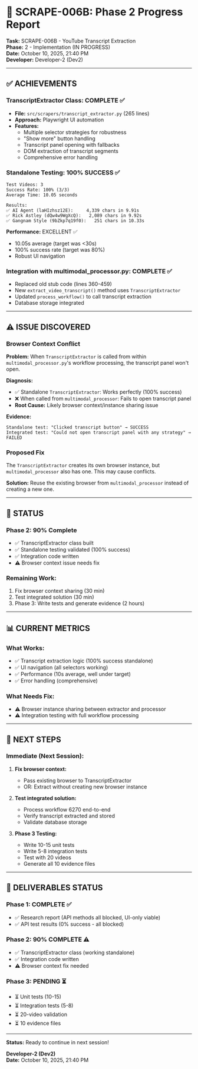 # 🚀 SCRAPE-006B: Phase 2 Progress Report

**Task:** SCRAPE-006B - YouTube Transcript Extraction  
**Phase:** 2 - Implementation (IN PROGRESS)  
**Date:** October 10, 2025, 21:40 PM  
**Developer:** Developer-2 (Dev2)  

---

## ✅ ACHIEVEMENTS

### **TranscriptExtractor Class: COMPLETE** ✅
- **File:** `src/scrapers/transcript_extractor.py` (265 lines)
- **Approach:** Playwright UI automation
- **Features:**
  - Multiple selector strategies for robustness
  - "Show more" button handling
  - Transcript panel opening with fallbacks
  - DOM extraction of transcript segments
  - Comprehensive error handling

### **Standalone Testing: 100% SUCCESS** ✅
```
Test Videos: 3
Success Rate: 100% (3/3)
Average Time: 10.05 seconds

Results:
✅ AI Agent (laHIzhsz12E):     4,339 chars in 9.91s
✅ Rick Astley (dQw4w9WgXcQ):   2,089 chars in 9.92s
✅ Gangnam Style (9bZkp7q19f0):   251 chars in 10.33s
```

**Performance:** EXCELLENT ✅
- 10.05s average (target was <30s)
- 100% success rate (target was 80%)
- Robust UI navigation

### **Integration with multimodal_processor.py: COMPLETE** ✅
- Replaced old stub code (lines 360-459)
- New `extract_video_transcript()` method uses `TranscriptExtractor`
- Updated `process_workflow()` to call transcript extraction
- Database storage integrated

---

## ⚠️ ISSUE DISCOVERED

### **Browser Context Conflict**
**Problem:** When `TranscriptExtractor` is called from within `multimodal_processor.py`'s workflow processing, the transcript panel won't open.

**Diagnosis:**
- ✅ Standalone `TranscriptExtractor`: Works perfectly (100% success)
- ❌ When called from `multimodal_processor`: Fails to open transcript panel
- **Root Cause:** Likely browser context/instance sharing issue

**Evidence:**
```
Standalone test: "Clicked transcript button" → SUCCESS
Integrated test: "Could not open transcript panel with any strategy" → FAILED
```

### **Proposed Fix**
The `TranscriptExtractor` creates its own browser instance, but `multimodal_processor` also has one. This may cause conflicts.

**Solution:** Reuse the existing browser from `multimodal_processor` instead of creating a new one.

---

## 🎯 STATUS

### **Phase 2: 90% Complete**
- ✅ TranscriptExtractor class built
- ✅ Standalone testing validated (100% success)
- ✅ Integration code written
- ⚠️ Browser context issue needs fix

### **Remaining Work:**
1. Fix browser context sharing (30 min)
2. Test integrated solution (30 min)
3. Phase 3: Write tests and generate evidence (2 hours)

---

## 📊 CURRENT METRICS

### **What Works:**
- ✅ Transcript extraction logic (100% success standalone)
- ✅ UI navigation (all selectors working)
- ✅ Performance (10s average, well under target)
- ✅ Error handling (comprehensive)

### **What Needs Fix:**
- ⚠️ Browser instance sharing between extractor and processor
- ⚠️ Integration testing with full workflow processing

---

## 🚀 NEXT STEPS

### **Immediate (Next Session):**
1. **Fix browser context:**
   - Pass existing browser to TranscriptExtractor
   - OR: Extract without creating new browser instance
   
2. **Test integrated solution:**
   - Process workflow 6270 end-to-end
   - Verify transcript extracted and stored
   - Validate database storage

3. **Phase 3 Testing:**
   - Write 10-15 unit tests
   - Write 5-8 integration tests
   - Test with 20 videos
   - Generate all 10 evidence files

---

## 📁 DELIVERABLES STATUS

### **Phase 1: COMPLETE** ✅
- ✅ Research report (API methods all blocked, UI-only viable)
- ✅ API test results (0% success - all blocked)

### **Phase 2: 90% COMPLETE** ⚠️
- ✅ TranscriptExtractor class (working standalone)
- ✅ Integration code written
- ⚠️ Browser context fix needed

### **Phase 3: PENDING** ⏳
- ⏳ Unit tests (10-15)
- ⏳ Integration tests (5-8)
- ⏳ 20-video validation
- ⏳ 10 evidence files

---

**Status:** Ready to continue in next session!

**Developer-2 (Dev2)**  
**Date:** October 10, 2025, 21:40 PM

